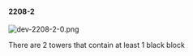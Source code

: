 #### 2208-2
![dev-2208-2-0.png](https://github.com/lil-lab/nlvr/raw/master/nlvr/dev/images/0/dev-2208-2-0.png "dev-2208-2-0.png")

There are 2 towers that contain at least 1 black block